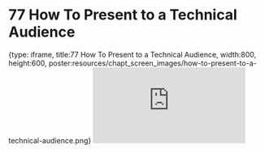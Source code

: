 # 77 How To Present to a Technical Audience
 
{type: iframe, title:77 How To Present to a Technical Audience, width:800, height:600, poster:resources/chapt_screen_images/how-to-present-to-a-technical-audience.png}
![](https://datatrail-jhu.github.io/DataTrail_ReOrg/no_toc/how-to-present-to-a-technical-audience.html)
 

 
